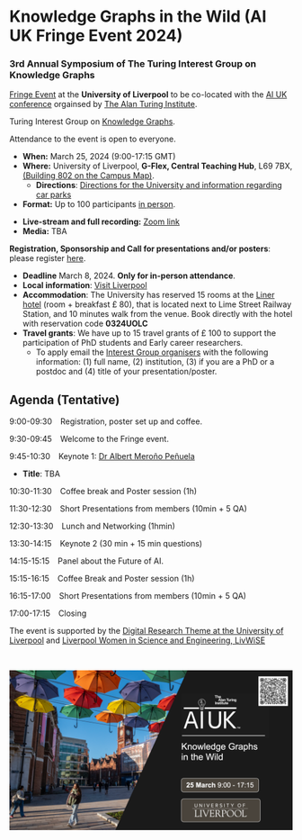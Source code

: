 # Knowledge Graphs in the Wild  (AI UK Fringe Event 2024)
### 3rd Annual Symposium of The Turing Interest Group on Knowledge Graphs

[Fringe Event](https://ai-uk.turing.ac.uk/fringe-events/) at the **University of Liverpool** to be co-located with the [AI UK conference](https://ai-uk.turing.ac.uk/) orgainsed by [The Alan Turing Institute](https://www.turing.ac.uk/).

Turing Interest Group on [Knowledge Graphs](https://www.turing.ac.uk/research/interest-groups/knowledge-graphs).

Attendance to the event is open to everyone.

- **When:** March 25, 2024 (9:00-17:15 GMT)
- **Where:** University of Liverpool, **G-Flex, Central Teaching Hub**, L69 7BX, [(Building 802 on the Campus Map)](https://www.liverpool.ac.uk/files/docs/maps/liverpool-university-campus-map.pdf).
  - **Directions**: [Directions for the University and information regarding car parks](https://www.liverpool.ac.uk/maps/visiting/)
- **Format:** Up to 100 participants <ins>in person</ins>.
<!--**Registration:** £10 students, £20 regular via [City estore](https://estore.city.ac.uk/product-catalogue/conference-events/conferences/3rd-annual-symposium-of-the-turing-interest-group-on-knowledge-graphs-25032024).-->
- **Live-stream and full recording:** [Zoom link](https://liverpool-ac-uk.zoom.us/j/92528796283?pwd=V1Q2SHJpTzVSMFBCMzBJTzRQUjljQT09)
- **Media:** TBA

**Registration, Sponsorship and Call for presentations and/or posters**: please register [here](https://forms.office.com/e/AsZ5EquRi7). 
- **Deadline** March 8, 2024. **Only for in-person attendance**.
- **Local information**: [Visit Liverpool](https://www.visitliverpool.com/)
- **Accommodation**: The University has reserved 15 rooms at the [Liner hotel](https://www.theliner.co.uk) (room + breakfast £ 80), that is located next to Lime Street Railway Station, and 10 minutes walk from the venue. Book directly with the hotel with reservation code **0324UOLC**
- **Travel grants**: We have up to 15 travel grants of £ 100 to support the participation of PhD students and Early career researchers.
  - To apply email the [Interest Group organisers](mailto:knowledgegraphs_tig@turing.ac.uk) with the following information: (1) full name, (2) institution, (3) if you are a PhD or a postdoc and (4) title of your presentation/poster. 

## Agenda (Tentative)

9:00-09:30 &ensp; Registration, poster set up and coffee.

9:30-09:45 &ensp; Welcome to the Fringe event.

9:45-10:30 &ensp; Keynote 1: [Dr Albert Meroño Peñuela](https://www.albertmeronyo.org) 
- **Title**: TBA

10:30-11:30 &ensp; Coffee break and Poster session (1h)

11:30-12:30 &ensp; Short Presentations from members (10min + 5 QA)
  
12:30-13:30 &ensp; Lunch and Networking (1hmin)

13:30-14:15 &ensp; Keynote 2 (30 min + 15 min questions)

14:15-15:15 &ensp; Panel about the Future of AI.

15:15-16:15 &ensp; Coffee Break and Poster session (1h)

16:15-17:00 &ensp; Short Presentations from members (10min + 5 QA)

17:00-17:15 &ensp; Closing


The event is supported by the [Digital Research Theme at the University of Liverpool](https://www.liverpool.ac.uk/research/research-themes/digital/) and [Liverpool Women in Science and Engineering, LivWiSE](https://www.liverpool.ac.uk/liverpool-women-in-science-and-engineering/)

<br>
<p align="center">
<a href="https://github.com/turing-knowledge-graphs/meet-ups/blob/main/ai-kg-fringe.png"><img src="https://github.com/turing-knowledge-graphs/meet-ups/blob/main/ai-kg-fringe.png?raw=true" width="880" alt="fringe"></a>
</p>
 
